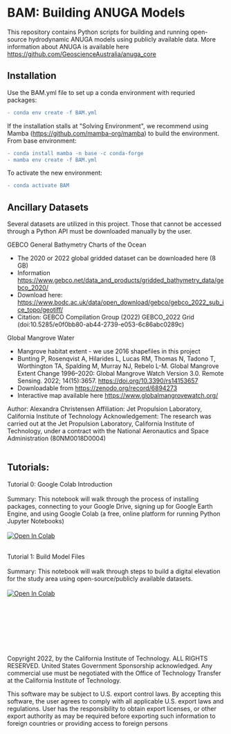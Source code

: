 # BAM: Building ANUGA Models 

This repository contains Python scripts for building and running open-source hydrodynamic ANUGA models using publicly available data. More information about ANUGA is available here https://github.com/GeoscienceAustralia/anuga_core

## Installation

Use the BAM.yml file to set up a conda environment with requried packages:
```diff
- conda env create -f BAM.yml 
```

If the installation stalls at "Solving Environment", we recommend using Mamba (https://github.com/mamba-org/mamba) to build the environment. From base environment:

``` diff
- conda install mamba -n base -c conda-forge
- mamba env create -f BAM.yml
```

To activate the new environment:
``` diff
- conda activate BAM
```


## Ancillary Datasets

Several datasets are utilized in this project. Those that cannot be accessed through a Python API must be downloaded manually by the user.

GEBCO General Bathymetry Charts of the Ocean
 - The 2020 or 2022 global gridded dataset can be downloaded here (8 GB)
 - Information https://www.gebco.net/data_and_products/gridded_bathymetry_data/gebco_2020/
 - Download here: https://www.bodc.ac.uk/data/open_download/gebco/gebco_2022_sub_ice_topo/geotiff/
 - Citation: GEBCO Compilation Group (2022) GEBCO_2022 Grid (doi:10.5285/e0f0bb80-ab44-2739-e053-6c86abc0289c)
 
 Global Mangrove Water
 - Mangrove habitat extent - we use 2016 shapefiles in this project
 - Bunting P, Rosenqvist A, Hilarides L, Lucas RM, Thomas N, Tadono T, Worthington TA, Spalding M, Murray NJ, Rebelo L-M. Global Mangrove Extent Change 1996–2020: Global Mangrove Watch Version 3.0. Remote Sensing. 2022; 14(15):3657. https://doi.org/10.3390/rs14153657 
 - Downloadable from https://zenodo.org/record/6894273
 - Interactive map available here https://www.globalmangrovewatch.org/
 
 

Author: Alexandra Christensen
Affiliation: Jet Propulsion Laboratory, California Institute of Technology
Acknowledgement: The research was carried out at the Jet Propulsion Laboratory, California Institute of Technology, under a contract with the National Aeronautics and Space Administration (80NM0018D0004)
 <br></br>



## Tutorials: 
Tutorial 0: Google Colab Introduction <br></br>
Summary: This notebook will walk through the process of installing packages, connecting to your Google Drive, signing up for Google Earth Engine, and using Google Colab (a free, online platform for running Python Jupyter Notebooks)<br></br>
[![Open In Colab](https://colab.research.google.com/assets/colab-badge.svg)](https://colab.research.google.com/github/achri19/BAM/blob/main/notebooks/GoogleColab_Introduction.ipynb)<br></br>

Tutorial 1: Build Model Files <br></br>
Summary: This notebook will walk through steps to build a digital elevation for the study area using open-source/publicly available datasets.<br></br>
[![Open In Colab](https://colab.research.google.com/assets/colab-badge.svg)](https://colab.research.google.com/github/achri19/BAM/blob/main/notebooks/Build_Model_Files.ipynb)
<br></br>



<br></br><br></br><br></br>
Copyright 2022, by the California Institute of Technology. ALL RIGHTS RESERVED. United States Government Sponsorship acknowledged. Any commercial use must be negotiated with the Office of Technology Transfer at the California Institute of Technology.

This software may be subject to U.S. export control laws. By accepting this software, the user agrees to comply with all applicable U.S. export laws and regulations. User has the responsibility to obtain export licenses, or other export authority as may be required before exporting such information to foreign countries or providing access to foreign persons
